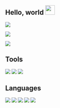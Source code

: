 ## Hello, world <img src="https://user-images.githubusercontent.com/48355572/205912228-52b28bd4-910b-4447-934f-be8b19a3aec5.gif" width="30px" height="30px">

![](https://github-readme-stats.vercel.app/api?username=stodja&show_icons=true&hide_border=false&line_height=20&title_color=f69673&icon_color=1b93c9&show_owner=true)

![](https://komarev.com/ghpvc/?username=stodja)

![](https://user-images.githubusercontent.com/48355572/209539106-8e1cbfc6-2f3d-4afd-b96a-890d967dd9ab.png)

## Tools
![](https://img.shields.io/badge/-Github-1e1e1e?style=flat&logo=Github) ![](https://img.shields.io/badge/-Visual%20Studio%20Code-1e1e1e?style=flat&logo=Visual%20Studio%20Code&logoColor=007acc) ![](https://img.shields.io/badge/-Linux-1e1e1e?style=flat&logo=linux)

## Languages
![](https://img.shields.io/badge/JavaScript-F7DF1E?style=flat&logo=javascript&logoColor=black) ![](https://img.shields.io/badge/-Python-14354c?style=flat&logo=Python&logoColor=white) ![](https://img.shields.io/badge/-Java-ed8b00?style=flat&logo=openjdk) ![](https://img.shields.io/badge/-HTML5-1e1e1e?style=flat&logo=HTML5) ![](https://img.shields.io/badge/-CSS-1e1e1e?style=flat&logo=CsS3)
